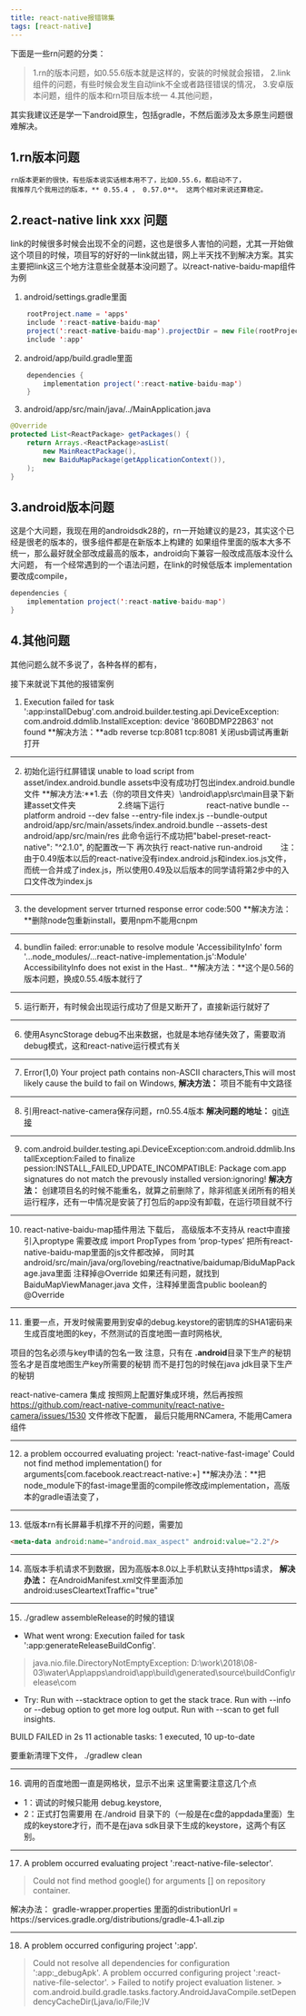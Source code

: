 ```yaml
---
title: react-native报错锦集
tags: [react-native]
---
```


下面是一些rn问题的分类：
> 1.rn的版本问题，如0.55.6版本就是这样的，安装的时候就会报错，
> 2.link组件的问题，有些时候会发生自动link不全或者路径错误的情况，
> 3.安卓版本问题，组件的版本和rn项目版本统一
> 4.其他问题，

其实我建议还是学一下android原生，包括gradle，不然后面涉及太多原生问题很难解决。

## 1.rn版本问题 ##

    rn版本更新的很快，有些版本说实话根本用不了，比如0.55.6，都启动不了，
    我推荐几个我用过的版本，** 0.55.4 ， 0.57.0**。 这两个相对来说还算稳定。

## 2.react-native link  xxx   问题 ##
link的时候很多时候会出现不全的问题，这也是很多人害怕的问题，尤其一开始做这个项目的时候，项目写的好好的一link就出错，网上半天找不到解决方案。其实主要把link这三个地方注意些全就基本没问题了。以react-native-baidu-map组件为例

1. android/settings.gradle里面
    
```java
    rootProject.name = 'apps'
    include ':react-native-baidu-map'
    project(':react-native-baidu-map').projectDir = new File(rootProject.projectDir, '../node_modules/react-native-baidu-map/android')
    include ':app'
```
    
2. android/app/build.gradle里面
    
```java
    dependencies {
        implementation project(':react-native-baidu-map')
    }
```

3. android/app/src/main/java/../MainApplication.java

```java
@Override
protected List<ReactPackage> getPackages() {
    return Arrays.<ReactPackage>asList(
        new MainReactPackage(),
        new BaiduMapPackage(getApplicationContext()),
    );
}
```
## 3.android版本问题 ##
这是个大问题，我现在用的androidsdk28的，rn一开始建议的是23，其实这个已经是很老的版本的，很多组件都是在新版本上构建的
如果组件里面的版本大多不统一，那么最好就全部改成最高的版本，android向下兼容一般改成高版本没什么大问题，
有一个经常遇到的一个语法问题，在link的时候低版本  implementation要改成compile，
```java
dependencies {
    implementation project(':react-native-baidu-map')
}
```
## 4.其他问题 ##
其他问题么就不多说了，各种各样的都有，

接下来就说下其他的报错案例

1. Execution failed for task ':app:installDebug'.com.android.builder.testing.api.DeviceException: com.android.ddmlib.InstallException: device '860BDMP22B63' not found
**解决方法：**adb reverse tcp:8081 tcp:8081  关闭usb调试再重新打开

------

2. 初始化运行红屏错误 unable to load script from asset/index.android.bundle
assets中没有成功打包出index.android.bundle文件
**解决方法:**1.去（你的项目文件夹）\android\app\src\main目录下新建asset文件夹
　　　　　2.终端下运行
　　　　　react-native bundle --platform android --dev false --entry-file index.js --bundle-output android/app/src/main/assets/index.android.bundle --assets-dest android/app/src/main/res
此命令运行不成功把"babel-preset-react-native": "^2.1.0",
的配置改一下
再次执行 react-native run-android
　　注：由于0.49版本以后的react-native没有index.android.js和index.ios.js文件，而统一合并成了index.js，所以使用0.49及以后版本的同学请将第2步中的入口文件改为index.js

------

3. the development server trturned response error code:500
**解决方法：**删除node包重新install，要用npm不能用cnpm

------

4. bundlin failed: error:unable to resolve module  'AccessibilityInfo' form '...node_modules/...react-native-implementation.js':Module' AccessibilityInfo does not exist in the Hast..
**解决方法：**这个是0.56的版本问题，换成0.55.4版本就行了

------

5. 运行断开，有时候会出现运行成功了但是又断开了，直接新运行就好了

------

6. 使用AsyncStorage  debug不出来数据，也就是本地存储失效了，需要取消debug模式，这和react-native运行模式有关

------

7. Error(1,0) Your project path contains non-ASCII characters,This will most likely cause the
    build to fail on Windows,
**解决方法：** 项目不能有中文路径

------

8. 引用react-native-camera保存问题，rn0.55.4版本
**解决问题的地址：** [git连接](https://github.com/react-native-community/react-native-camera/issues/1530)

------

9. com.android.builder.testing.api.DeviceException:com.android.ddmlib.InstallException:Failed to finalize pession:INSTALL_FAILED_UPDATE_INCOMPATIBLE: Package com.app signatures do not match the prevously installed version:ignoring!
**解决方法：** 创建项目名的时候不能重名，就算之前删除了，除非彻底关闭所有的相关运行程序，还有一中情况是安装了打包后的app没有卸载，在运行项目就不行

------

10. react-native-baidu-map插件用法
下载后， 高级版本不支持从 react中直接引入proptype
需要改成 import PropTypes from  ’prop-types’ 把所有react-native-baidu-map里面的js文件都改掉，
同时其android/src/main/java/org/lovebing/reactnative/baidumap/BiduMapPackage.java里面
注释掉@Override 
如果还有问题，就找到BaiduMapViewManager.java 文件，注释掉里面含public boolean的@Override

------

11. 重要一点，开发时候需要用到安卓的debug.keystore的密钥库的SHA1密码来生成百度地图的key，不然测试的百度地图一直时网格状,

项目的包名必须与key申请的包名一致
注意，只有在 **.android**目录下生产的秘钥签名才是百度地图生产key所需要的秘钥
而不是打包的时候在java  jdk目录下生产的秘钥

react-native-camera  集成
按照网上配置好集成环境，然后再按照
https://github.com/react-native-community/react-native-camera/issues/1530
文件修改下配置，
最后只能用RNCamera, 不能用Camera组件

------

12. a problem occourred evaluating project: 'react-native-fast-image'
Could not find method implementation() for arguments[com.facebook.react:react-native:+]
**解决办法：**把node_module下的fast-image里面的compile修改成implementation，高版本的gradle语法变了，

------

13. 低版本rn有长屏幕手机撑不开的问题，需要加
```html
<meta-data android:name="android.max_aspect" android:value="2.2"/>
```

------

14. 高版本手机请求不到数据，因为高版本8.0以上手机默认支持https请求，
**解决办法：** 在AndroidManifest.xml文件里面添加android:usesCleartextTraffic="true"

------

15. ./gradlew assembleRelease的时候的错误
* What went wrong:
Execution failed for task ':app:generateReleaseBuildConfig'.
> java.nio.file.DirectoryNotEmptyException: D:\work\2018\08-03\water\App\apps\android\app\build\generated\source\buildConfig\release\com

* Try:
Run with --stacktrace option to get the stack trace. Run with --info or --debug option to get more log output. Run with --scan to get full insights.

BUILD FAILED in 2s
11 actionable tasks: 1 executed, 10 up-to-date

要重新清理下文件， ./gradlew clean

------

16. 调用的百度地图一直是网格状，显示不出来
这里需要注意这几个点
* 1：调试的时候只能用 debug.keystore,
* 2：正式打包需要用 在./android 目录下的（一般是在c盘的appdada里面）生成的keystore才行，而不是在java sdk目录下生成的keystore，这两个有区别。

------

17. A problem occurred evaluating project ':react-native-file-selector'.
> Could not find method google() for arguments [] on repository container.

解决办法： gradle-wrapper.properties  里面的distributionUrl = https\://services.gradle.org/distributions/gradle-4.1-all.zip

------

18. A problem occurred configuring project ':app'.
> Could not resolve all dependencies for configuration ':app:_debugApk'.
   > A problem occurred configuring project ':react-native-file-selector'.
      > Failed to notify project evaluation listener.
         > com.android.build.gradle.tasks.factory.AndroidJavaCompile.setDependencyCacheDir(Ljava/io/File;)V